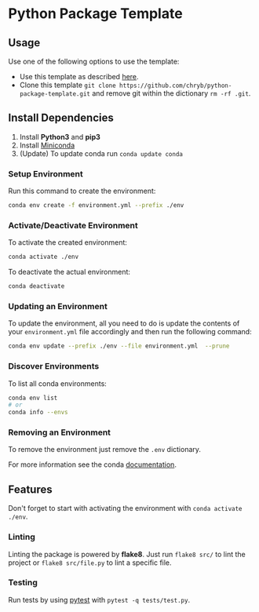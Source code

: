 # Python Package Template

## Usage

Use one of the following options to use the template:

* Use this template as described [here](https://help.github.com/en/github/creating-cloning-and-archiving-repositories/creating-a-repository-from-a-template).
* Clone this template `git clone https://github.com/chryb/python-package-template.git` and remove git within the dictionary `rm -rf .git`.

## Install Dependencies

1. Install **Python3** and **pip3**
2. Install [Miniconda](https://docs.conda.io/en/latest/miniconda.html)
3. (Update) To update conda run `conda update conda`

### Setup Environment

Run this command to create the environment:

```bash
conda env create -f environment.yml --prefix ./env
```

### Activate/Deactivate Environment

To activate the created environment:

```bash
conda activate ./env
```

To deactivate the actual environment:

```bash
conda deactivate
```

### Updating an Environment

To update the environment, all you need to do is update the contents of your `environment.yml` file accordingly and then run the following command:

```bash
conda env update --prefix ./env --file environment.yml  --prune
```

### Discover Environments

To list all conda environments:

```bash
conda env list
# or
conda info --envs
```

### Removing an Environment

To remove the environment just remove the `.env` dictionary.

For more information see the conda [documentation](https://docs.conda.io/projects/conda/en/latest/user-guide/tasks/manage-environments.html).

## Features

Don't forget to start with activating the environment with `conda activate ./env`.

### Linting

Linting the package is powered by **flake8**. Just run `flake8 src/` to lint the project or `flake8 src/file.py` to lint a specific file.

### Testing

Run tests by using [pytest](http://doc.pytest.org/en/latest/contents.html) with `pytest -q tests/test.py`.
